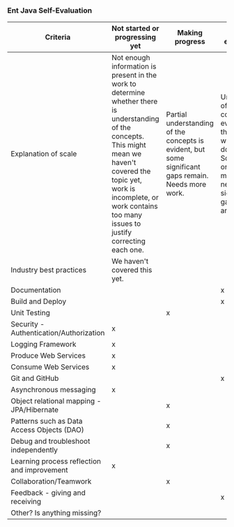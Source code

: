 ### Ent Java Self-Evaluation

| Criteria                                    | Not started or progressing yet                                                                                                                                                                                                                    | Making progress                                                                                      | Meets expectations                                                                                                                                                                 | Exemplary                                                                                                                                   |
|---------------------------------------------|---------------------------------------------------------------------------------------------------------------------------------------------------------------------------------------------------------------------------------------------------|------------------------------------------------------------------------------------------------------|------------------------------------------------------------------------------------------------------------------------------------------------------------------------------------|---------------------------------------------------------------------------------------------------------------------------------------------|
| Explanation of scale                        | Not enough information is present in the work to determine whether there is understanding of the concepts. This might mean we haven't covered the topic yet, work is incomplete, or work contains too many issues to justify correcting each one. | Partial understanding of the concepts is evident, but some significant gaps remain. Needs more work. | Understanding of the concepts is evident through correct work, and clear documentation. Some revision or expansion might be needed, but no significant gaps or errors are present. | Work meets or exeeds the expectations. A high level of proficiency with the concepts is evident. Work could be used as a classroom example. |
| Industry best practices                     | We haven't covered this yet.                                                                                                                                                                                                                      |                                                                                                      |                                                                                                                                                                                    |                                                                                                                                             |
| Documentation                               |                                                                                                                                                                                                                                                   |                                                                                                      | x                                                                                                                                                                                  |                                                                                                                                             |
| Build and Deploy                            |                                                                                                                                                                                                                                                   |                                                                                                      | x                                                                                                                                                                                  |                                                                                                                                             |
| Unit Testing                                |                                                                                                                                                                                                                                                   | x                                                                                                    |                                                                                                                                                                                    |                                                                                                                                             |
| Security - Authentication/Authorization     | x                                                                                                                                                                                                                                                 |                                                                                                      |                                                                                                                                                                                    |                                                                                                                                             |
| Logging Framework                           | x                                                                                                                                                                                                                                                 |                                                                                                      |                                                                                                                                                                                    |                                                                                                                                             |
| Produce Web Services                        | x                                                                                                                                                                                                                                                 |                                                                                                      |                                                                                                                                                                                    |                                                                                                                                             |
| Consume Web Services                        | x                                                                                                                                                                                                                                                 |                                                                                                      |                                                                                                                                                                                    |                                                                                                                                             |
| Git and GitHub                              |                                                                                                                                                                                                                                                   |                                                                                                      | x                                                                                                                                                                                  |                                                                                                                                             |
| Asynchronous messaging                      | x                                                                                                                                                                                                                                                 |                                                                                                      |                                                                                                                                                                                    |                                                                                                                                             |
| Object relational mapping - JPA/Hibernate   |                                                                                                                                                                                                                                                   | x                                                                                                    |                                                                                                                                                                                    |                                                                                                                                             |
| Patterns such as Data Access Objects (DAO)  |                                                                                                                                                                                                                                                   | x                                                                                                    |                                                                                                                                                                                    |                                                                                                                                             |
| Debug and troubleshoot independently        |                                                                                                                                                                                                                                                   | x                                                                                                    |                                                                                                                                                                                    |                                                                                                                                             |
| Learning process reflection and improvement | x                                                                                                                                                                                                                                                 |                                                                                                      |                                                                                                                                                                                    |                                                                                                                                             |
| Collaboration/Teamwork                      |                                                                                                                                                                                                                                                   | x                                                                                                    |                                                                                                                                                                                    |                                                                                                                                             |
| Feedback - giving and receiving             |                                                                                                                                                                                                                                                   |                                                                                                      | x                                                                                                                                                                                  |                                                                                                                                             |
| Other? Is anything missing?                 |                                                                                                                                                                                                                                                   |                                                                                                      |                                                                                                                                                                                    |                                                                                                                                             |

